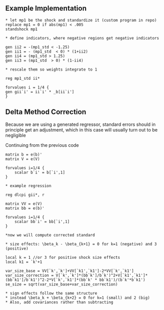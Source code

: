 ## Example Implementation 

```
* let mp1 be the shock and standardize it (custom program in repo)
replace mp1 = 0 if abs(mp1) < .005
standshock mp1 

* define indicators, where negative regions get negative indicators

gen ii2 = -(mp1_std < -1.25)
gen ii1 = - (mp1_std  < 0) * (1+ii2)
gen ii4 = (mp1_std > 1.25)
gen ii3 = (mp1_std  > 0) * (1-ii4)

* rescale them so weights integrate to 1

reg mp1_std ii*

forvalues i = 1/4 {
gen gii`i' = ii`i' * _b[ii`i']
}

```

## Delta Method Correction

Because we are using a generated regressor, standard errors should in principle get an adjustment, which in this case will usually turn out to be negligible 

Continuing from the previous code 

```
matrix b = e(b)'
matrix V = e(V)

forvalues i=1/4 {
	scalar b`i' = b[`i',1]
}

* example regression

reg dlcpi gii*, r

matrix VV = e(V)
matrix bb = e(b)'

forvalues i=1/4 {
	scalar bb`i' = bb[`i',1]
}

*now we will compute corrected standard 

* size effects: \beta_k - \beta_{k+1} = 0 for k=1 (negative) and 3 (positive)

local k = 1 //or 3 for positive shock size effects
local k1 = `k'+1

var_size_base = VV[`k',`k']+VV[`k1',`k1']-2*VV[`k',`k1']
var_size_correction = V[`k',`k']*(bb`k']/b`k')^2+V[`k1',`k1']*(bb`k1']/b`k1')^2-2*V[`k',`k1']*(bb`k' * bb`k1')/(b`k'*b`k1')
se_size = sqrt(var_size_base+var_size_correction)

* sign effects follow the same structure
* instead \beta_k + \beta_{k+2} = 0 for k=1 (small) and 2 (big)
* Also, add covariances rather than subtracting 


```

